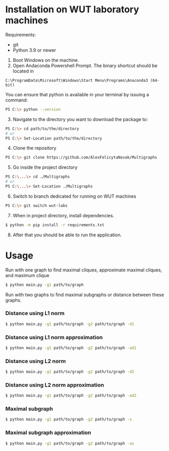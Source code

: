 # Installation on WUT laboratory machines
Requirements:
* git
* Python 3.9 or newer

1. Boot Windows on the machine.
2. Open Andaconda Powershell Prompt. The binary shortcut should be located in
```
C:\ProgramData\Microsoft\Windows\Start Menu\Programs\Anaconda3 (64-bit)
```
You can ensure that python is available in your terminal by issuing a command:
```bash
PS C:\> python --version
```
3. Navigate to the directory you want to download the package to:
```bash
PS C:\> cd path/to/the/directory
# or
PS C:\> Set-Location path/to/the/directory
```
4. Clone the repository
```bash
PS C:\> git clone https://github.com/AlexFelicytaNovak/Multigraphs
```
5. Go inside the project directory
```bash
PS C:\...\> cd ./Multigraphs
# or
PS C:\...\> Set-Location ./Multigraphs
```
6. Switch to branch dedicated for running on WUT machines
```bash
PS C:\> git switch wut-labs
```
7. When in project directory, install dependencies.
```bash
$ python -m pip install -r requirements.txt
```
8. After that you should be able to run the application.

# Usage
Run with one graph to find maximal cliques, approximate maximal cliques, and maximum clique
```bash
$ python main.py -g1 path/to/graph
```
Run with two graphs to find maximal subgraphs or distance between these graphs.
### Distance using L1 norm
```bash
$ python main.py -g1 path/to/graph -g2 path/to/graph -d1
```
### Distance using L1 norm approximation
```bash
$ python main.py -g1 path/to/graph -g2 path/to/graph -ad1
```
### Distance using L2 norm
```bash
$ python main.py -g1 path/to/graph -g2 path/to/graph -d2
```
### Distance using L2 norm approximation
```bash
$ python main.py -g1 path/to/graph -g2 path/to/graph -ad2
```
### Maximal subgraph
```bash
$ python main.py -g1 path/to/graph -g2 path/to/graph -s
```
### Maximal subgraph approximation
```bash
$ python main.py -g1 path/to/graph -g2 path/to/graph -as
```
